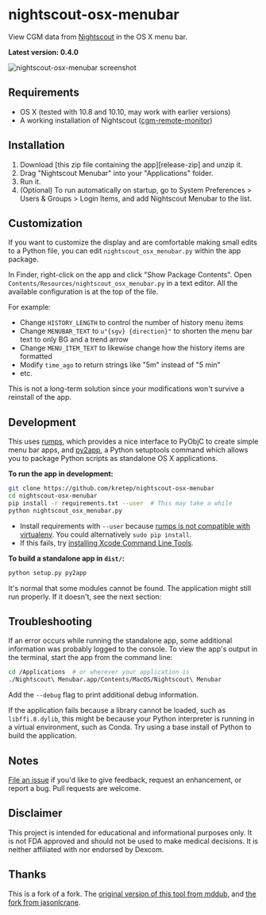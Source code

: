 # nightscout-osx-menubar

View CGM data from [Nightscout] in the OS X menu bar.

**Latest version: 0.4.0**

![nightscout-osx-menubar screenshot](https://raw.githubusercontent.com/jasonlcrane/nightscout-osx-menubar/master/screenshot.png)

## Requirements

* OS X (tested with 10.8 and 10.10, may work with earlier versions)
* A working installation of Nightscout ([cgm-remote-monitor])

## Installation

1. Download [this zip file containing the app][release-zip] and unzip it.
1. Drag "Nightscout Menubar" into your "Applications" folder.
1. Run it.
1. (Optional) To run automatically on startup, go to System Preferences > Users & Groups > Login Items, and add Nightscout Menubar to the list.

## Customization

If you want to customize the display and are comfortable making small edits to a Python file, you can edit `nightscout_osx_menubar.py` within the app package.

In Finder, right-click on the app and click "Show Package Contents". Open `Contents/Resources/nightscout_osx_menubar.py` in a text editor. All the available configuration is at the top of the file.

For example:

* Change `HISTORY_LENGTH` to control the number of history menu items
* Change `MENUBAR_TEXT` to `u"{sgv} {direction}"` to shorten the menu bar text to only BG and a trend arrow
* Change `MENU_ITEM_TEXT` to likewise change how the history items are formatted
* Modify `time_ago` to return strings like "5m" instead of "5 min"
* etc.

This is not a long-term solution since your modifications won't survive a reinstall of the app.

## Development

This uses [rumps], which provides a nice interface to PyObjC to create simple menu bar apps, and [py2app], a Python setuptools command which allows you to package Python scripts as standalone OS X applications.

**To run the app in development:**

```bash
git clone https://github.com/kretep/nightscout-osx-menubar
cd nightscout-osx-menubar
pip install -r requirements.txt --user  # This may take a while
python nightscout_osx_menubar.py
```

* Install requirements with `--user` because [rumps is not compatible with virtualenv][rumps-virtualenv]. You could alternatively `sudo pip install`.
* If this fails, try [installing Xcode Command Line Tools][xcode-cli].

**To build a standalone app in `dist/`:**

```bash
python setup.py py2app
```

It's normal that some modules cannot be found. The application might still run properly. If it doesn't, see the next section:

## Troubleshooting

If an error occurs while running the standalone app, some additional information was probably logged to the console. To view the app's output in the terminal, start the app from the command line:

```bash
cd /Applications  # or wherever your application is
./Nightscout\ Menubar.app/Contents/MacOS/Nightscout\ Menubar
```

Add the `--debug` flag to print additional debug information.

If the application fails because a library cannot be loaded, such as `libffi.8.dylib`, this might be because your Python interpreter is running in a virtual environment, such as Conda. Try using a base install of Python to build the application.

## Notes

[File an issue] if you'd like to give feedback, request an enhancement, or report a bug. Pull requests are welcome.

## Disclaimer

This project is intended for educational and informational purposes only. It is not FDA approved and should not be used to make medical decisions. It is neither affiliated with nor endorsed by Dexcom.

## Thanks
This is a fork of a fork. The [original version of this tool from mddub][original_version], and [the fork from jasonlcrane][fork_version].

[Nightscout]: http://www.nightscout.info/
[cgm-remote-monitor]: https://github.com/nightscout/cgm-remote-monitor
[releases]: https://github.com/kretep/nightscout-osx-menubar/releases
[file an issue]: https://github.com/kretep/nightscout-osx-menubar/issues
[original_version]: https://github.com/mddub/nightscout-osx-menubar
[fork_version]: https://github.com/jasonlcrane/nightscout-osx-menubar
[rumps]: https://github.com/jaredks/rumps
[rumps-virtualenv]: https://github.com/jaredks/rumps/issues/9
[py2app]: https://pythonhosted.org/py2app/
[xcode-cli]: http://stackoverflow.com/questions/20929689/git-clone-command-not-working-in-mac-terminal
